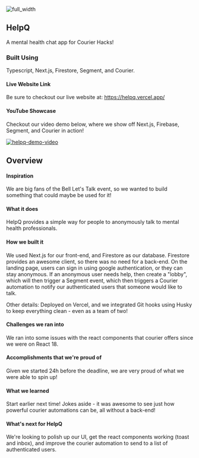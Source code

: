![full_width](https://user-images.githubusercontent.com/63019625/192915304-9e61eac6-f3df-4136-b9bd-a4afdafd4da6.png)

## HelpQ
A mental health chat app for Courier Hacks!

### Built Using
Typescript, Next.js, Firestore, Segment, and Courier.

#### Live Website Link
Be sure to checkout our live website at: https://helpq.vercel.app/

#### YouTube Showcase
Checkout our video demo below, where we show off Next.js, Firebase, Segment, and Courier in action!

[![helpq-demo-video](https://user-images.githubusercontent.com/63019625/192915831-4433756f-a7f6-4603-b82c-4868b7c7b2b0.png)](https://youtu.be/9K7giBJQ-48)


## Overview

#### Inspiration
We are big fans of the Bell Let's Talk event, so we wanted to build something that could maybe be used for it!

#### What it does
HelpQ provides a simple way for people to anonymously talk to mental health professionals.

#### How we built it
We used Next.js for our front-end, and Firestore as our database. Firestore provides an awesome client, so there was no need for a back-end. On the landing page, users can sign in using google authentication, or they can stay anonymous. If an anonymous user needs help, then create a "lobby", which will then trigger a Segment event, which then triggers a Courier automation to notify our authenticated users that someone would like to talk. 

Other details: Deployed on Vercel, and we integrated Git hooks using Husky to keep everything clean - even as a team of two!

#### Challenges we ran into
We ran into some issues with the react components that courier offers since we were on React 18. 

#### Accomplishments that we're proud of
Given we started 24h before the deadline, we are very proud of what we were able to spin up!

#### What we learned
Start earlier next time! Jokes aside - it was awesome to see just how powerful courier automations can be, all without a back-end!

#### What's next for HelpQ
We're looking to polish up our UI, get the react components working (toast and inbox), and improve the courier automation to send to a list of authenticated users.
